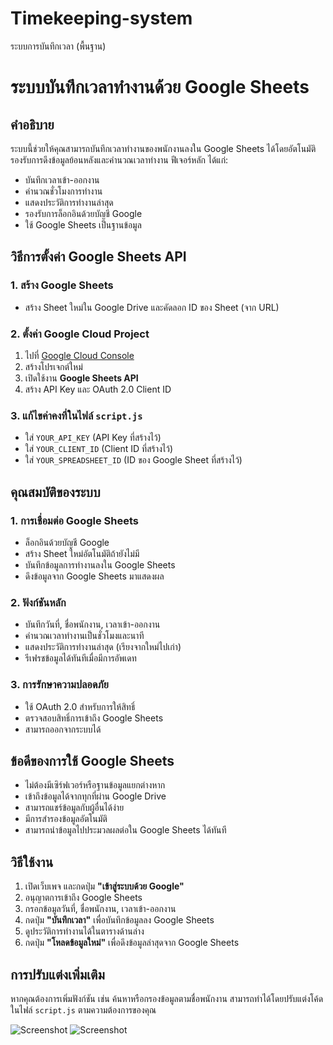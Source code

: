 # Timekeeping-system
ระบบการบันทึกเวลา (พื้นฐาน)

# ระบบบันทึกเวลาทำงานด้วย Google Sheets

## คำอธิบาย
ระบบนี้ช่วยให้คุณสามารถบันทึกเวลาทำงานของพนักงานลงใน Google Sheets ได้โดยอัตโนมัติ รองรับการดึงข้อมูลย้อนหลังและคำนวณเวลาทำงาน ฟีเจอร์หลัก ได้แก่:
- บันทึกเวลาเข้า-ออกงาน
- คำนวณชั่วโมงการทำงาน
- แสดงประวัติการทำงานล่าสุด
- รองรับการล็อกอินด้วยบัญชี Google
- ใช้ Google Sheets เป็นฐานข้อมูล

## วิธีการตั้งค่า Google Sheets API
### 1. สร้าง Google Sheets
- สร้าง Sheet ใหม่ใน Google Drive และคัดลอก ID ของ Sheet (จาก URL)

### 2. ตั้งค่า Google Cloud Project
1. ไปที่ [Google Cloud Console](https://console.cloud.google.com/)
2. สร้างโปรเจกต์ใหม่
3. เปิดใช้งาน **Google Sheets API**
4. สร้าง API Key และ OAuth 2.0 Client ID

### 3. แก้ไขค่าคงที่ในไฟล์ `script.js`
- ใส่ `YOUR_API_KEY` (API Key ที่สร้างไว้)
- ใส่ `YOUR_CLIENT_ID` (Client ID ที่สร้างไว้)
- ใส่ `YOUR_SPREADSHEET_ID` (ID ของ Google Sheet ที่สร้างไว้)

## คุณสมบัติของระบบ
### 1. การเชื่อมต่อ Google Sheets
- ล็อกอินด้วยบัญชี Google
- สร้าง Sheet ใหม่อัตโนมัติถ้ายังไม่มี
- บันทึกข้อมูลการทำงานลงใน Google Sheets
- ดึงข้อมูลจาก Google Sheets มาแสดงผล

### 2. ฟังก์ชันหลัก
- บันทึกวันที่, ชื่อพนักงาน, เวลาเข้า-ออกงาน
- คำนวณเวลาทำงานเป็นชั่วโมงและนาที
- แสดงประวัติการทำงานล่าสุด (เรียงจากใหม่ไปเก่า)
- รีเฟรชข้อมูลได้ทันทีเมื่อมีการอัพเดท

### 3. การรักษาความปลอดภัย
- ใช้ OAuth 2.0 สำหรับการให้สิทธิ์
- ตรวจสอบสิทธิ์การเข้าถึง Google Sheets
- สามารถออกจากระบบได้

## ข้อดีของการใช้ Google Sheets
- ไม่ต้องมีเซิร์ฟเวอร์หรือฐานข้อมูลแยกต่างหาก
- เข้าถึงข้อมูลได้จากทุกที่ผ่าน Google Drive
- สามารถแชร์ข้อมูลกับผู้อื่นได้ง่าย
- มีการสำรองข้อมูลอัตโนมัติ
- สามารถนำข้อมูลไปประมวลผลต่อใน Google Sheets ได้ทันที

## วิธีใช้งาน
1. เปิดเว็บเพจ และกดปุ่ม **"เข้าสู่ระบบด้วย Google"**
2. อนุญาตการเข้าถึง Google Sheets
3. กรอกข้อมูลวันที่, ชื่อพนักงาน, เวลาเข้า-ออกงาน
4. กดปุ่ม **"บันทึกเวลา"** เพื่อบันทึกข้อมูลลง Google Sheets
5. ดูประวัติการทำงานได้ในตารางด้านล่าง
6. กดปุ่ม **"โหลดข้อมูลใหม่"** เพื่อดึงข้อมูลล่าสุดจาก Google Sheets


## การปรับแต่งเพิ่มเติม
หากคุณต้องการเพิ่มฟังก์ชัน เช่น ค้นหาหรือกรองข้อมูลตามชื่อพนักงาน สามารถทำได้โดยปรับแต่งโค้ดในไฟล์ `script.js` ตามความต้องการของคุณ

![Screenshot](https://sumetee.pages.dev/Storage_web/screencapture-work-pltrue-pages-dev-2025-04-02-22_03_22.png)
![Screenshot](https://sumetee.pages.dev/Storage_web/screencapture-work-pltrue-pages-dev-2025-04-02-22_04_53.png)



